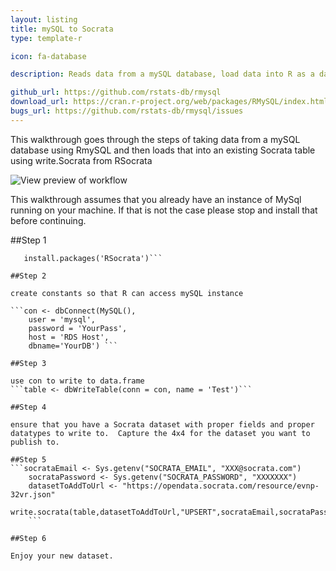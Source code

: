 ```yaml
---
layout: listing
title: mySQL to Socrata
type: template-r

icon: fa-database

description: Reads data from a mySQL database, load data into R as a data.frame, then write to Socrata using RSocrata

github_url: https://github.com/rstats-db/rmysql
download_url: https://cran.r-project.org/web/packages/RMySQL/index.html
bugs_url: https://github.com/rstats-db/rmysql/issues
---
```

This walkthrough goes through the steps of taking data from a mySQL database using RmySQL and then loads that into an existing Socrata table using write.Socrata from RSocrata

![View preview of workflow](/connectors/images/mysql.png)

This walkthrough assumes that you already have an instance of MySql running on your machine.  If that is not the case please stop and install that before continuing.  

##Step 1

```install.packages('RMySQL')
   install.packages('RSocrata')```

##Step 2

create constants so that R can access mySQL instance 

```con <- dbConnect(MySQL(),
    user = 'mysql',
    password = 'YourPass',
    host = 'RDS Host',
    dbname='YourDB') ```

##Step 3 

use con to write to data.frame 
```table <- dbWriteTable(conn = con, name = 'Test')```

##Step 4 

ensure that you have a Socrata dataset with proper fields and proper datatypes to write to.  Capture the 4x4 for the dataset you want to publish to.  

##Step 5
```socrataEmail <- Sys.getenv("SOCRATA_EMAIL", "XXX@socrata.com")
	socrataPassword <- Sys.getenv("SOCRATA_PASSWORD", "XXXXXXX")
	datasetToAddToUrl <- "https://opendata.socrata.com/resource/evnp-32vr.json" 
	write.socrata(table,datasetToAddToUrl,"UPSERT",socrataEmail,socrataPassword)
	```

##Step 6

Enjoy your new dataset.

